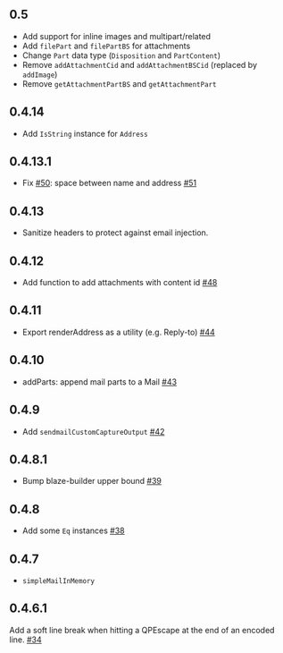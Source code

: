 ## 0.5

* Add support for inline images and multipart/related
* Add `filePart` and `filePartBS` for attachments
* Change `Part` data type (`Disposition` and `PartContent`)
* Remove `addAttachmentCid` and `addAttachmentBSCid` (replaced by `addImage`)
* Remove `getAttachmentPartBS` and `getAttachmentPart`

## 0.4.14

* Add `IsString` instance for `Address`

## 0.4.13.1

* Fix [#50](https://github.com/snoyberg/mime-mail/issues/50): space between name and address [#51](https://github.com/snoyberg/mime-mail/pull/51)

## 0.4.13

* Sanitize headers to protect against email injection.

## 0.4.12

* Add function to add attachments with content id [#48](https://github.com/snoyberg/mime-mail/pull/48)

## 0.4.11

* Export renderAddress as a utility (e.g. Reply-to) [#44](https://github.com/snoyberg/mime-mail/pull/44)

## 0.4.10

* addParts: append mail parts to a Mail [#43](https://github.com/snoyberg/mime-mail/pull/43)

## 0.4.9

* Add `sendmailCustomCaptureOutput` [#42](https://github.com/snoyberg/mime-mail/pull/42)

## 0.4.8.1

* Bump blaze-builder upper bound [#39](https://github.com/snoyberg/mime-mail/pull/39)

## 0.4.8

* Add some `Eq` instances [#38](https://github.com/snoyberg/mime-mail/pull/38)

## 0.4.7

* `simpleMailInMemory`

## 0.4.6.1

Add a soft line break when hitting a QPEscape at the end of an encoded line. [#34](https://github.com/snoyberg/mime-mail/pull/34)
